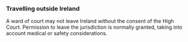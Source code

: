 ###  Travelling outside Ireland

A ward of court may not leave Ireland without the consent of the High Court.
Permission to leave the jurisdiction is normally granted, taking into account
medical or safety considerations.
